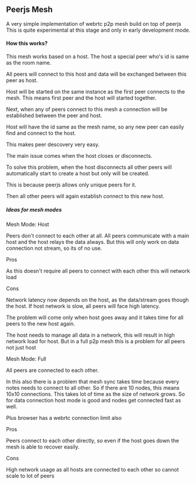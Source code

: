## Peerjs Mesh ##

A very simple implementation of webrtc p2p mesh build on top of peerjs
This is quite experimental at this stage and only in early development mode.




#### How this works? ####

This mesh works based on a host. The host a special peer who's id is same as the room name.

All peers will connect to this host and data will be exchanged between this peer as host.

Host will be started on the same instance as the first peer connects to the mesh. This means first peer and the host will started together.

Next, when any of peers connect to this mesh a connection will be established between the peer and host.

Host will have the id same as the mesh name, so any new peer can easily find and connect to the host. 

This makes peer descovery very easy.

The main issue comes when the host closes or disconnects. 

To solve this problem, when the host disconnects all other peers will automatically start to create a host but only will be created.

This is because peerjs allows only unique peers for it.

Then all other peers will again establish connect to this new host.


##### Ideas for mesh modes #####

Mesh Mode: Host

Peers don't connect to each other at all. All peers communicate with a main host and the host relays the data always.
But this will only work on data connection not stream, so its of no use.

Pros

As this doesn't require all peers to connect with each other this will network load

Cons

Network latency now depends on the host, as the data/stream goes though the host. If host network is slow, all peers will face high latency.

The problem will come only when host goes away and it takes time for all peers to the new host again. 

The host needs to manage all data in a network, this will result in high network load for host. But in a full p2p mesh this is a problem for all peers not just host


Mesh Mode: Full

All peers are connected to each other.

In this also there is a problem that mesh sync takes time because every notes needs to connect to all other.
So if there are 10 nodes, this means 10x10 connections. This takes lot of time as the size of network grows.
So for data connection host mode is good and nodes get connected fast as well.

Plus browser has a webrtc connection limit also

Pros

Peers connect to each other directly, so even if the host goes down the mesh is able to recover easily.

Cons

High network usage as all hosts are connected to each other so cannot scale to lot of peers
